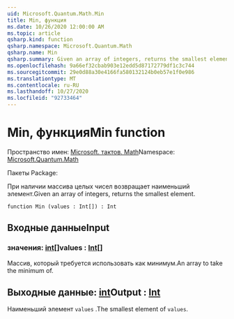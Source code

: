 ```yaml
---
uid: Microsoft.Quantum.Math.Min
title: Min, функция
ms.date: 10/26/2020 12:00:00 AM
ms.topic: article
qsharp.kind: function
qsharp.namespace: Microsoft.Quantum.Math
qsharp.name: Min
qsharp.summary: Given an array of integers, returns the smallest element.
ms.openlocfilehash: 9a66ef32cbab903e12edd5d87172779df1c3c744
ms.sourcegitcommit: 29e0d88a30e4166fa580132124b0eb57e1f0e986
ms.translationtype: MT
ms.contentlocale: ru-RU
ms.lasthandoff: 10/27/2020
ms.locfileid: "92733464"
---
```

# <a name="min-function"></a><span data-ttu-id="004af-102">Min, функция</span><span class="sxs-lookup"><span data-stu-id="004af-102">Min function</span></span>

<span data-ttu-id="004af-103">Пространство имен: [Microsoft. тактов. Math](xref:Microsoft.Quantum.Math)</span><span class="sxs-lookup"><span data-stu-id="004af-103">Namespace: [Microsoft.Quantum.Math](xref:Microsoft.Quantum.Math)</span></span>

<span data-ttu-id="004af-104">Пакеты [](https://nuget.org/packages/)</span><span class="sxs-lookup"><span data-stu-id="004af-104">Package: [](https://nuget.org/packages/)</span></span>


<span data-ttu-id="004af-105">При наличии массива целых чисел возвращает наименьший элемент.</span><span class="sxs-lookup"><span data-stu-id="004af-105">Given an array of integers, returns the smallest element.</span></span>

```qsharp
function Min (values : Int[]) : Int
```


## <a name="input"></a><span data-ttu-id="004af-106">Входные данные</span><span class="sxs-lookup"><span data-stu-id="004af-106">Input</span></span>

### <a name="values--int"></a><span data-ttu-id="004af-107">значения: [int](xref:microsoft.quantum.lang-ref.int)[]</span><span class="sxs-lookup"><span data-stu-id="004af-107">values : [Int](xref:microsoft.quantum.lang-ref.int)[]</span></span>

<span data-ttu-id="004af-108">Массив, который требуется использовать как минимум.</span><span class="sxs-lookup"><span data-stu-id="004af-108">An array to take the minimum of.</span></span>



## <a name="output--int"></a><span data-ttu-id="004af-109">Выходные данные: [int](xref:microsoft.quantum.lang-ref.int)</span><span class="sxs-lookup"><span data-stu-id="004af-109">Output : [Int](xref:microsoft.quantum.lang-ref.int)</span></span>

<span data-ttu-id="004af-110">Наименьший элемент `values` .</span><span class="sxs-lookup"><span data-stu-id="004af-110">The smallest element of `values`.</span></span>